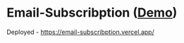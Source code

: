 # Email-Subscribption (<a href="https://email-subscribption.vercel.app/">Demo</a>)

Deployed - https://email-subscribption.vercel.app/
